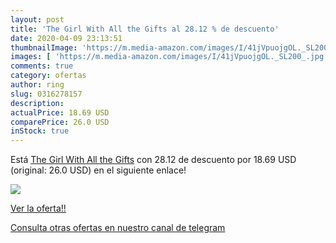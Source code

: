 ```yaml
---
layout: post
title: 'The Girl With All the Gifts al 28.12 % de descuento'
date: 2020-04-09 23:13:51
thumbnailImage: 'https://m.media-amazon.com/images/I/41jVpuojgOL._SL200_.jpg'
images: [ 'https://m.media-amazon.com/images/I/41jVpuojgOL._SL200_.jpg' ]
comments: true
category: ofertas
author: ring
slug: 0316278157
description:
actualPrice: 18.69 USD
comparePrice: 26.0 USD
inStock: true
---
```


Está [The Girl With All the Gifts](https://www.amazon.com/dp/0316278157/?tag=redken08-20) con 28.12 de descuento por 18.69 USD (original: 26.0 USD) en el siguiente enlace!

[![](https://m.media-amazon.com/images/I/41jVpuojgOL._SL200_.jpg)](https://www.amazon.com/dp/0316278157/?tag=redken08-20)

[Ver la oferta!!](https://www.amazon.com/dp/0316278157/?tag=redken08-20)

[Consulta otras ofertas en nuestro canal de telegram](https://t.me/s/ofertas25)
